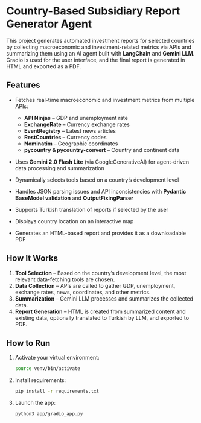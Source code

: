# Country-Based Subsidiary Report Generator Agent

This project generates automated investment reports for selected countries by collecting macroeconomic and investment-related metrics via APIs and summarizing them using an AI agent built with **LangChain** and **Gemini LLM**. Gradio is used for the user interface, and the final report is generated in HTML and exported as a PDF.

## Features

* Fetches real-time macroeconomic and investment metrics from multiple APIs:

  * **API Ninjas** – GDP and unemployment rate
  * **ExchangeRate** – Currency exchange rates
  * **EventRegistry** – Latest news articles
  * **RestCountries** – Currency codes
  * **Nominatim** – Geographic coordinates
  * **pycountry & pycountry-convert** – Country and continent data
    
* Uses **Gemini 2.0 Flash Lite** (via GoogleGenerativeAI) for agent-driven data processing and summarization
* Dynamically selects tools based on a country’s development level
* Handles JSON parsing issues and API inconsistencies with **Pydantic BaseModel validation** and **OutputFixingParser**
* Supports Turkish translation of reports if selected by the user
* Displays country location on an interactive map
* Generates an HTML-based report and provides it as a downloadable PDF

## How It Works

1. **Tool Selection** – Based on the country’s development level, the most relevant data-fetching tools are chosen.
2. **Data Collection** – APIs are called to gather GDP, unemployment, exchange rates, news, coordinates, and other metrics.
3. **Summarization** – Gemini LLM processes and summarizes the collected data.
4. **Report Generation** – HTML is created from summarized content and existing data, optionally translated to Turkish by LLM, and exported to PDF.

## How to Run

1. Activate your virtual environment:

   ```bash
   source venv/bin/activate
   ```

2. Install requirements:

   ```bash
   pip install -r requirements.txt
   ```

3. Launch the app:

   ```bash
   python3 app/gradio_app.py
   ```
